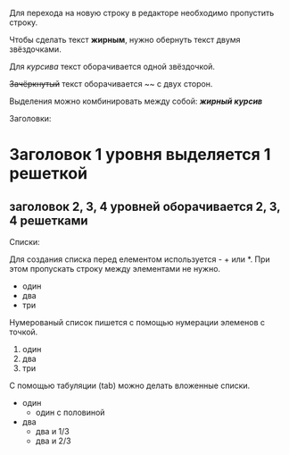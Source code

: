 Для перехода на новую строку в редакторе необходимо пропустить строку.

Чтобы сделать текст **жирным**, нужно обернуть текст двумя звёздочками.

Для *курсива* текст оборачивается одной звёздочкой.

~~Зачёркнутый~~ текст оборачивается ~~ с двух сторон.

Выделения можно комбинировать между собой:
***жирный курсив***

Заголовки:

# Заголовок 1 уровня выделяется 1 решеткой ##

## заголовок 2, 3, 4 уровней оборачивается 2, 3, 4 решетками ##

Списки:

Для создания списка перед елементом используется - + или *. При этом пропускать строку между элементами не нужно.

* один
* два
* три

Нумерованый список пишется с помощью нумерации элеменов с точкой.

1. один
2. два
3. три

С помощью табуляции (tab) можно делать вложенные списки.

* один
    * один с половиной
* два
    * два и 1/3
    * два и 2/3
